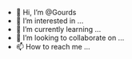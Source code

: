 - 👋 Hi, I’m @Gourds
- 👀 I’m interested in ...
- 🌱 I’m currently learning ...
- 💞️ I’m looking to collaborate on ...
- 📫 How to reach me ...

<!---
Gourds/Gourds is a ✨ special ✨ repository because its `README.md` (this file) appears on your GitHub profile.
You can click the Preview link to take a look at your changes.
--->
